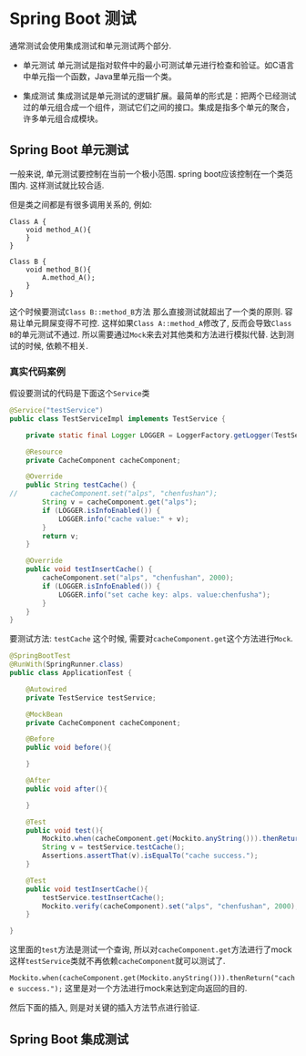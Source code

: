 # Spring Boot 测试

通常测试会使用集成测试和单元测试两个部分. 

- 单元测试
单元测试是指对软件中的最小可测试单元进行检查和验证。如C语言中单元指一个函数，Java里单元指一个类。

- 集成测试
集成测试是单元测试的逻辑扩展。最简单的形式是：把两个已经测试过的单元组合成一个组件，测试它们之间的接口。集成是指多个单元的聚合，许多单元组合成模块。

## Spring Boot 单元测试

一般来说, 单元测试要控制在当前一个极小范围. spring boot应该控制在一个类范围内. 这样测试就比较合适.

但是类之间都是有很多调用关系的, 例如:

```
Class A {
	void method_A(){
	}
}

Class B {
	void method_B(){
		A.method_A();
	}
}
```

这个时候要测试`Class B::method_B`方法 那么直接测试就超出了一个类的原则. 容易让单元屙屎变得不可控. 这样如果`Class A::method_A`修改了, 反而会导致`Class B`的单元测试不通过. 所以需要通过`Mock`来去对其他类和方法进行模拟代替. 达到测试的时候, 依赖不相关.

### 真实代码案例

假设要测试的代码是下面这个`Service`类

```java
@Service("testService")
public class TestServiceImpl implements TestService {

    private static final Logger LOGGER = LoggerFactory.getLogger(TestServiceImpl.class);

    @Resource
    private CacheComponent cacheComponent;

    @Override
    public String testCache() {
//        cacheComponent.set("alps", "chenfushan");
        String v = cacheComponent.get("alps");
        if (LOGGER.isInfoEnabled()) {
            LOGGER.info("cache value:" + v);
        }
        return v;
    }

    @Override
    public void testInsertCache() {
        cacheComponent.set("alps", "chenfushan", 2000);
        if (LOGGER.isInfoEnabled()) {
            LOGGER.info("set cache key: alps. value:chenfusha");
        }
    }
}
```

要测试方法: `testCache` 这个时候, 需要对`cacheComponent.get`这个方法进行`Mock`.

```java
@SpringBootTest
@RunWith(SpringRunner.class)
public class ApplicationTest {

    @Autowired
    private TestService testService;

    @MockBean
    private CacheComponent cacheComponent;

    @Before
    public void before(){

    }

    @After
    public void after(){

    }

    @Test
    public void test(){
        Mockito.when(cacheComponent.get(Mockito.anyString())).thenReturn("cache success.");
        String v = testService.testCache();
        Assertions.assertThat(v).isEqualTo("cache success.");
    }

    @Test
    public void testInsertCache(){
        testService.testInsertCache();
        Mockito.verify(cacheComponent).set("alps", "chenfushan", 2000);
    }

}
```

这里面的`test`方法是测试一个查询, 所以对`cacheComponent.get`方法进行了mock 这样`testService`类就不再依赖`cacheComponent`就可以测试了.

`Mockito.when(cacheComponent.get(Mockito.anyString())).thenReturn("cache success.");` 这里是对一个方法进行mock来达到定向返回的目的.

然后下面的插入, 则是对关键的插入方法节点进行验证.


## Spring Boot 集成测试